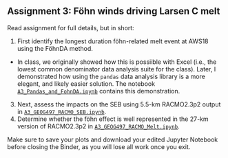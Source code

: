 ## Assignment 3: Föhn winds driving Larsen C melt

Read assignment for full details, but in short:

1. First identify the longest duration föhn-related melt event at AWS18 using the FöhnDA method.
  - In class, we originally showed how this is possiible with Excel (i.e., the lowest common denominator data analysis suite for the class). Later, I demonstrated how using the `pandas` data analysis library is a more elegant, and likely easier solution. The notebook [`A3_Pandas_and_FohnDA.ipynb`](https://github.com/trusel/GEOG497/blob/main/A3/A3_Pandas_and_FohnDA.ipynb) contains this demonstration. 
3. Next, assess the impacts on the SEB using 5.5-km RACMO2.3p2 output in [`A3_GEOG497_RACMO_SEB.ipynb`](https://github.com/trusel/GEOG497/blob/main/A3/A3_GEOG497_RACMO_SEB.ipynb).
4. Determine whether the föhn effect is well represented in the 27-km version of RACMO2.3p2 in [`A3_GEOG497_RACMO_Melt.ipynb`](https://github.com/trusel/GEOG497/blob/main/A3/A3_GEOG497_RACMO_Melt.ipynb).

Make sure to save your plots and download your edited Jupyter Notebook before closing the Binder, as you will lose all work once you exit.
